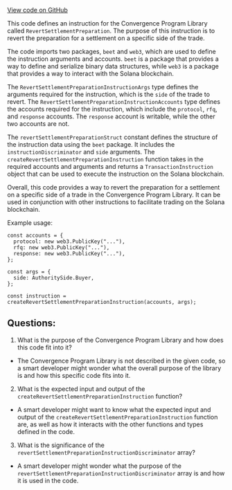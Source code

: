 [View code on GitHub](https://github.com/convergence-rfq/convergence-program-library/rfq/js/generated/instructions/revertSettlementPreparation.ts)

This code defines an instruction for the Convergence Program Library called `RevertSettlementPreparation`. The purpose of this instruction is to revert the preparation for a settlement on a specific side of the trade. 

The code imports two packages, `beet` and `web3`, which are used to define the instruction arguments and accounts. `beet` is a package that provides a way to define and serialize binary data structures, while `web3` is a package that provides a way to interact with the Solana blockchain. 

The `RevertSettlementPreparationInstructionArgs` type defines the arguments required for the instruction, which is the `side` of the trade to revert. The `RevertSettlementPreparationInstructionAccounts` type defines the accounts required for the instruction, which include the `protocol`, `rfq`, and `response` accounts. The `response` account is writable, while the other two accounts are not. 

The `revertSettlementPreparationStruct` constant defines the structure of the instruction data using the `beet` package. It includes the `instructionDiscriminator` and `side` arguments. The `createRevertSettlementPreparationInstruction` function takes in the required accounts and arguments and returns a `TransactionInstruction` object that can be used to execute the instruction on the Solana blockchain. 

Overall, this code provides a way to revert the preparation for a settlement on a specific side of a trade in the Convergence Program Library. It can be used in conjunction with other instructions to facilitate trading on the Solana blockchain. 

Example usage:

```
const accounts = {
  protocol: new web3.PublicKey("..."),
  rfq: new web3.PublicKey("..."),
  response: new web3.PublicKey("..."),
};

const args = {
  side: AuthoritySide.Buyer,
};

const instruction = createRevertSettlementPreparationInstruction(accounts, args);
```
## Questions: 
 1. What is the purpose of the Convergence Program Library and how does this code fit into it?
- The Convergence Program Library is not described in the given code, so a smart developer might wonder what the overall purpose of the library is and how this specific code fits into it.

2. What is the expected input and output of the `createRevertSettlementPreparationInstruction` function?
- A smart developer might want to know what the expected input and output of the `createRevertSettlementPreparationInstruction` function are, as well as how it interacts with the other functions and types defined in the code.

3. What is the significance of the `revertSettlementPreparationInstructionDiscriminator` array?
- A smart developer might wonder what the purpose of the `revertSettlementPreparationInstructionDiscriminator` array is and how it is used in the code.
